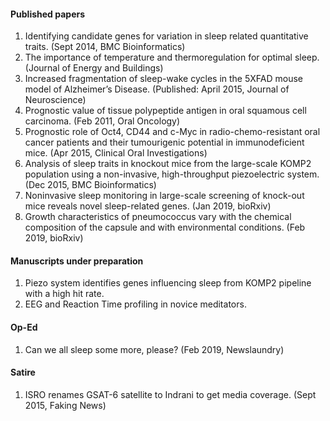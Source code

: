 
#### **Published papers**
1. Identifying candidate genes for variation in sleep related quantitative traits. (Sept 2014, BMC Bioinformatics) 
2. The importance of temperature and thermoregulation for optimal sleep. (Journal of Energy and Buildings)
3. Increased fragmentation of sleep-wake cycles in the 5XFAD mouse model of Alzheimer’s Disease. (Published: April 2015, Journal of Neuroscience)
4. Prognostic value of tissue polypeptide antigen in oral squamous cell carcinoma. (Feb 2011, Oral Oncology)
5. Prognostic role of Oct4, CD44 and c-Myc in radio-chemo-resistant oral cancer patients and their tumourigenic potential in immunodeficient mice. (Apr 2015, Clinical Oral Investigations)
6. Analysis of sleep traits in knockout mice from the large-scale KOMP2 population using a non-invasive, high-throughput piezoelectric system. (Dec 2015, BMC Bioinformatics)
7. Noninvasive sleep monitoring in large-scale screening of knock-out mice reveals novel sleep-related genes. (Jan 2019, bioRxiv)
8. Growth characteristics of pneumococcus vary with the chemical composition of the capsule and with environmental conditions. (Feb 2019, bioRxiv)

#### **Manuscripts under preparation**
1. Piezo system identifies genes influencing sleep from KOMP2 pipeline with a high hit rate.
2. EEG and Reaction Time profiling in novice meditators.

#### **Op-Ed**
1. Can we all sleep some more, please? (Feb 2019, Newslaundry)

#### **Satire**
1. ISRO renames GSAT-6 satellite to Indrani to get media coverage. (Sept 2015, Faking News)
